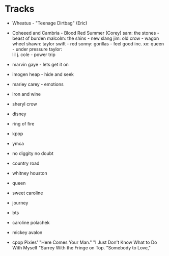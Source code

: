 # Tracks

- Wheatus - "Teenage Dirtbag" (Eric)
- Coheeed and Cambria - Blood Red Summer (Corey)
sam:        the stones - beast of burden
malcolm:    the shins - new slang
jim:        old crow - wagon wheel
shawn:      taylor swift - red
sonny:      gorillas - feel good inc.
xx:         queen - under pressure
taylor:     
lil         j. cole - power trip

- marvin gaye - lets get it on
- imogen heap - hide and seek
- mariey carey - emotions

- iron and wine
- sheryl crow
- disney
- ring of fire
- kpop
- ymca
- no diggity no doubt
- country road
- whitney houston
- queen
- sweet caroline
- journey
- bts
- caroline polachek
- mickey avalon
- cpop
Pixies' "Here Comes Your Man."
 "I Just Don't Know What to Do With Myself
 "Surrey With the Fringe on Top.
 "Somebody to Love,"
